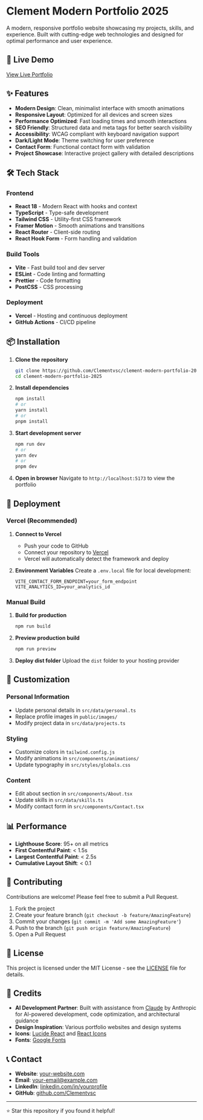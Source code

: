 # Clement Modern Portfolio 2025

A modern, responsive portfolio website showcasing my projects, skills, and experience. Built with cutting-edge web technologies and designed for optimal performance and user experience.

## 🚀 Live Demo

[View Live Portfolio](https://your-portfolio-url.com) <!-- Update with your actual deployment URL -->

## ✨ Features

- **Modern Design**: Clean, minimalist interface with smooth animations
- **Responsive Layout**: Optimized for all devices and screen sizes
- **Performance Optimized**: Fast loading times and smooth interactions
- **SEO Friendly**: Structured data and meta tags for better search visibility
- **Accessibility**: WCAG compliant with keyboard navigation support
- **Dark/Light Mode**: Theme switching for user preference
- **Contact Form**: Functional contact form with validation
- **Project Showcase**: Interactive project gallery with detailed descriptions

## 🛠️ Tech Stack

### Frontend
- **React 18** - Modern React with hooks and context
- **TypeScript** - Type-safe development
- **Tailwind CSS** - Utility-first CSS framework
- **Framer Motion** - Smooth animations and transitions
- **React Router** - Client-side routing
- **React Hook Form** - Form handling and validation

### Build Tools
- **Vite** - Fast build tool and dev server
- **ESLint** - Code linting and formatting
- **Prettier** - Code formatting
- **PostCSS** - CSS processing

### Deployment
- **Vercel** - Hosting and continuous deployment
- **GitHub Actions** - CI/CD pipeline

## 📦 Installation

1. **Clone the repository**
   ```bash
   git clone https://github.com/Clementvsc/clement-modern-portfolio-2025.git
   cd clement-modern-portfolio-2025
   ```

2. **Install dependencies**
   ```bash
   npm install
   # or
   yarn install
   # or
   pnpm install
   ```

3. **Start development server**
   ```bash
   npm run dev
   # or
   yarn dev
   # or
   pnpm dev
   ```

4. **Open in browser**
   Navigate to `http://localhost:5173` to view the portfolio

## 🚀 Deployment

### Vercel (Recommended)

1. **Connect to Vercel**
   - Push your code to GitHub
   - Connect your repository to [Vercel](https://vercel.com)
   - Vercel will automatically detect the framework and deploy

2. **Environment Variables**
   Create a `.env.local` file for local development:
   ```env
   VITE_CONTACT_FORM_ENDPOINT=your_form_endpoint
   VITE_ANALYTICS_ID=your_analytics_id
   ```

### Manual Build

1. **Build for production**
   ```bash
   npm run build
   ```

2. **Preview production build**
   ```bash
   npm run preview
   ```

3. **Deploy dist folder**
   Upload the `dist` folder to your hosting provider

## 📝 Customization

### Personal Information
- Update personal details in `src/data/personal.ts`
- Replace profile images in `public/images/`
- Modify project data in `src/data/projects.ts`

### Styling
- Customize colors in `tailwind.config.js`
- Modify animations in `src/components/animations/`
- Update typography in `src/styles/globals.css`

### Content
- Edit about section in `src/components/About.tsx`
- Update skills in `src/data/skills.ts`
- Modify contact form in `src/components/Contact.tsx`

## 📊 Performance

- **Lighthouse Score**: 95+ on all metrics
- **First Contentful Paint**: < 1.5s
- **Largest Contentful Paint**: < 2.5s
- **Cumulative Layout Shift**: < 0.1

## 🤝 Contributing

Contributions are welcome! Please feel free to submit a Pull Request.

1. Fork the project
2. Create your feature branch (`git checkout -b feature/AmazingFeature`)
3. Commit your changes (`git commit -m 'Add some AmazingFeature'`)
4. Push to the branch (`git push origin feature/AmazingFeature`)
5. Open a Pull Request

## 📄 License

This project is licensed under the MIT License - see the [LICENSE](LICENSE) file for details.

## 🙏 Credits

- **AI Development Partner**: Built with assistance from [Claude](https://claude.ai) by Anthropic for AI-powered development, code optimization, and architectural guidance
- **Design Inspiration**: Various portfolio websites and design systems
- **Icons**: [Lucide React](https://lucide.dev) and [React Icons](https://react-icons.github.io/react-icons/)
- **Fonts**: [Google Fonts](https://fonts.google.com)

## 📞 Contact

- **Website**: [your-website.com](https://your-website.com)
- **Email**: your-email@example.com
- **LinkedIn**: [linkedin.com/in/yourprofile](https://linkedin.com/in/yourprofile)
- **GitHub**: [github.com/Clementvsc](https://github.com/Clementvsc)

---

⭐ Star this repository if you found it helpful!
